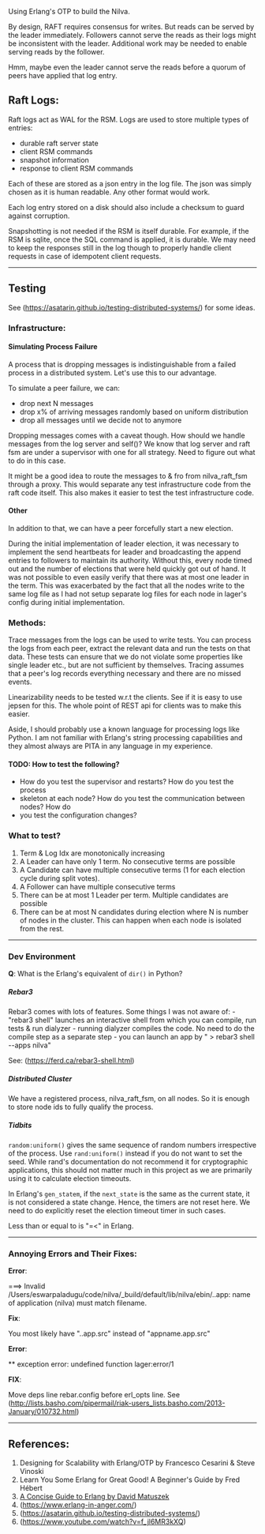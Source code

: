 Using Erlang's OTP to build the Nilva.

By design, RAFT requires consensus for writes. But reads can be served by the
leader immediately. Followers cannot serve the reads as their logs might be
inconsistent with the leader. Additional work may be needed to enable serving
reads by the follower.

Hmm, maybe even the leader cannot serve the reads before a quorum of peers have
applied that log entry.


## Raft Logs:

Raft logs act as WAL for the RSM. Logs are used to store multiple types of
entries:

- durable raft server state
- client RSM commands
- snapshot information
- response to client RSM commands

Each of these are stored as a json entry in the log file. The json was simply
chosen as it is human readable. Any other format would work.

Each log entry stored on a disk should also include a checksum to guard against
corruption.

Snapshotting is not needed if the RSM is itself durable. For example, if the RSM
is sqlite, once the SQL command is applied, it is durable. We may need to keep
the responses still in the log though to properly handle client requests in case
of idempotent client requests.

---

## Testing

See (https://asatarin.github.io/testing-distributed-systems/) for some ideas.

### Infrastructure:

#### Simulating Process Failure

A process that is dropping messages is indistinguishable from a failed process
in a distributed system. Let's use this to our advantage.

To simulate a peer failure, we can:

+ drop next N messages
+ drop x% of arriving messages randomly based on uniform distribution
+ drop all messages until we decide not to anymore

Dropping messages comes with a caveat though. How should we handle messages from
the log server and self()? We know that log server and raft fsm are under a
supervisor with one for all strategy. Need to figure out what to do in this
case.

It might be a good idea to route the messages to & fro from nilva_raft_fsm
through a proxy. This would separate any test infrastructure code from the raft
code itself. This also makes it easier to test the test infrastructure code.

#### Other

In addition to that, we can have a peer forcefully start a new
election.

During the initial implementation of leader election, it was necessary to
implement the send heartbeats for leader and broadcasting the append entries to
followers to maintain its authority. Without this, every node timed out and the
number of elections that were held quickly got out of hand. It was not possible
to even easily verify that there was at most one leader in the term. This was
exacerbated by the fact that all the nodes write to the same log file as I had
not setup separate log files for each node in lager's config during initial
implementation.

### Methods:

Trace messages from the logs can be used to write tests. You can process the
logs from each peer, extract the relevant data and run the tests on that data.
These tests can ensure that we do not violate some properties like single leader
etc., but are not sufficient by themselves. Tracing assumes that a peer's log
records everything necessary and there are no missed events.

Linearizability needs to be tested w.r.t the clients. See if it is easy to use
jepsen for this. The whole point of REST api for clients was to make this
easier.

Aside, I should probably use a known language for processing logs like Python. I
am not familiar with Erlang's string processing capabilities and they almost
always are PITA in any language in my experience.

#### TODO: How to test the following?

- How do you test the supervisor and restarts? How do you test the process
- skeleton at each node? How do you test the communication between nodes? How do
- you test the configuration changes?

### What to test?

1. Term & Log Idx are monotonically increasing
2. A Leader can have only 1 term. No consecutive terms are possible
3. A Candidate can have multiple consecutive terms
   (1 for each election cycle during split votes).
4. A Follower can have multiple consecutive terms
5. There can be at most 1 Leader per term. Multiple candidates are possible
6. There can be at most N candidates during election where N is number of nodes
   in the cluster. This can happen when each node is isolated from the rest.

---

### Dev Environment

**Q**: What is the Erlang's equivalent of `dir()` in Python?

##### Rebar3

Rebar3 comes with lots of features. Some things I was not aware of:
    - "rebar3 shell" launches an interactive shell from which you can compile,
      run tests & run dialyzer
    - running dialyzer compiles the code. No need to do the compile step as a
      separate step
    - you can launch an app by " > rebar3 shell --apps nilva"

See: (https://ferd.ca/rebar3-shell.html)

##### Distributed Cluster

We have a registered process, nilva_raft_fsm, on all nodes. So it is enough to
store node ids to fully qualify the process.


##### Tidbits

`random:uniform()` gives the same sequence of random numbers irrespective of the
process. Use `rand:uniform()` instead if you do not want to set the seed. While
rand's documentation do not recommend it for cryptographic applications, this
should not matter much in this project as we are primarily using it to calculate
election timeouts.

In Erlang's `gen_statem`, if the `next_state` is the same as the current state,
it is not considered a state change. Hence, the timers are not reset here. We
need to do explicitly reset the election timeout timer in such cases.

Less than or equal to is "=<" in Erlang.

---

### Annoying Errors and Their Fixes:

**Error**:

===> Invalid /Users/eswarpaladugu/code/nilva/_build/default/lib/nilva/ebin/..app: name of application (nilva) must match filename.

**Fix**:

You most likely have "..app.src" instead of "appname.app.src"

**Error**:

** exception error: undefined function lager:error/1

**FIX**:

Move deps line rebar.config before erl_opts line. See
(http://lists.basho.com/pipermail/riak-users_lists.basho.com/2013-January/010732.html)

---

References:
----------
1. Designing for Scalability with Erlang/OTP by Francesco Cesarini & Steve Vinoski
2. Learn You Some Erlang for Great Good! A Beginner's Guide by Fred Hébert
3. [A Concise Guide to Erlang by David Matuszek](http://www.cis.upenn.edu/~matuszek/General/ConciseGuides/concise-erlang.html)
4. (https://www.erlang-in-anger.com/)
5. (https://asatarin.github.io/testing-distributed-systems/)
6. (https://www.youtube.com/watch?v=f_jl6MR3kXQ)
